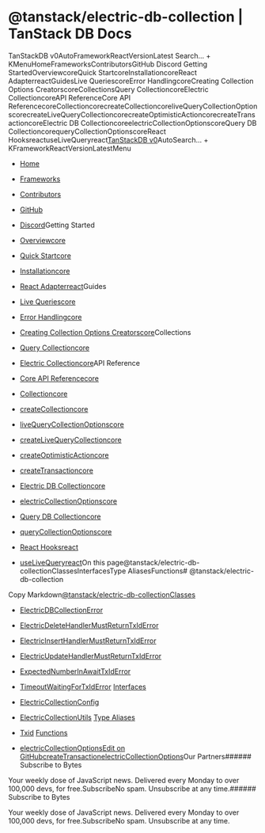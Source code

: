# @tanstack/electric-db-collection | TanStack DB Docs

TanStackDB v0AutoFrameworkReactVersionLatest Search... + KMenuHomeFrameworksContributorsGitHub Discord Getting StartedOverviewcoreQuick StartcoreInstallationcoreReact AdapterreactGuidesLive QueriescoreError HandlingcoreCreating Collection Options CreatorscoreCollectionsQuery CollectioncoreElectric CollectioncoreAPI ReferenceCore API ReferencecoreCollectioncorecreateCollectioncoreliveQueryCollectionOptionscorecreateLiveQueryCollectioncorecreateOptimisticActioncorecreateTransactioncoreElectric DB CollectioncoreelectricCollectionOptionscoreQuery DB CollectioncorequeryCollectionOptionscoreReact HooksreactuseLiveQueryreact[TanStack](/)[DB v0](/db)AutoSearch... + KFrameworkReactVersionLatestMenu

- [Home](/db/latest)
- [Frameworks](/db/latest/docs/framework)
- [Contributors](/db/latest/docs/contributors)
- [GitHub](https://github.com/tanstack/db)
- [Discord](https://tlinz.com/discord)Getting Started

- [Overviewcore](/db/latest/docs/overview)
- [Quick Startcore](/db/latest/docs/quick-start)
- [Installationcore](/db/latest/docs/installation)
- [React Adapterreact](/db/latest/docs/framework/react/adapter)Guides

- [Live Queriescore](/db/latest/docs/guides/live-queries)
- [Error Handlingcore](/db/latest/docs/guides/error-handling)
- [Creating Collection Options Creatorscore](/db/latest/docs/guides/collection-options-creator)Collections

- [Query Collectioncore](/db/latest/docs/collections/query-collection)
- [Electric Collectioncore](/db/latest/docs/collections/electric-collection)API Reference

- [Core API Referencecore](/db/latest/docs/reference/index)
- [Collectioncore](/db/latest/docs/reference/interfaces/collection)
- [createCollectioncore](/db/latest/docs/reference/functions/createcollection)
- [liveQueryCollectionOptionscore](/db/latest/docs/reference/functions/livequerycollectionoptions)
- [createLiveQueryCollectioncore](/db/latest/docs/reference/functions/createlivequerycollection)
- [createOptimisticActioncore](/db/latest/docs/reference/functions/createoptimisticaction)
- [createTransactioncore](/db/latest/docs/reference/functions/createtransaction)
- [Electric DB Collectioncore](/db/latest/docs/reference/electric-db-collection/index)
- [electricCollectionOptionscore](/db/latest/docs/reference/electric-db-collection/functions/electriccollectionoptions)
- [Query DB Collectioncore](/db/latest/docs/reference/query-db-collection/index)
- [queryCollectionOptionscore](/db/latest/docs/reference/query-db-collection/functions/querycollectionoptions)
- [React Hooksreact](/db/latest/docs/framework/react/reference/index)
- [useLiveQueryreact](/db/latest/docs/framework/react/reference/functions/uselivequery)On this page@tanstack/electric-db-collectionClassesInterfacesType AliasesFunctions# @tanstack/electric-db-collection

Copy Markdown[@tanstack/electric-db-collection](#tanstackelectric-db-collection)[Classes](#classes)

- [ElectricDBCollectionError](/db/latest/docs/reference/electric-db-collection/classes/electricdbcollectionerror)
- [ElectricDeleteHandlerMustReturnTxIdError](/db/latest/docs/reference/electric-db-collection/classes/electricdeletehandlermustreturntxiderror)
- [ElectricInsertHandlerMustReturnTxIdError](/db/latest/docs/reference/electric-db-collection/classes/electricinserthandlermustreturntxiderror)
- [ElectricUpdateHandlerMustReturnTxIdError](/db/latest/docs/reference/electric-db-collection/classes/electricupdatehandlermustreturntxiderror)
- [ExpectedNumberInAwaitTxIdError](/db/latest/docs/reference/electric-db-collection/classes/expectednumberinawaittxiderror)
- [TimeoutWaitingForTxIdError](/db/latest/docs/reference/electric-db-collection/classes/timeoutwaitingfortxiderror)
[Interfaces](#interfaces)

- [ElectricCollectionConfig](/db/latest/docs/reference/electric-db-collection/interfaces/electriccollectionconfig)
- [ElectricCollectionUtils](/db/latest/docs/reference/electric-db-collection/interfaces/electriccollectionutils)
[Type Aliases](#type-aliases)

- [Txid](/db/latest/docs/reference/electric-db-collection/type-aliases/txid)
[Functions](#functions)

- [electricCollectionOptions](/db/latest/docs/reference/electric-db-collection/functions/electriccollectionoptions)[Edit on GitHub](https://github.com/tanstack/db/edit/main/docs/reference/electric-db-collection/index.md)[createTransaction](/db/latest/docs/reference/functions/createtransaction)[electricCollectionOptions](/db/latest/docs/reference/electric-db-collection/functions/electriccollectionoptions)Our Partners###### Subscribe to Bytes

Your weekly dose of JavaScript news. Delivered every Monday to over 100,000 devs, for free.SubscribeNo spam. Unsubscribe at any time.###### Subscribe to Bytes

Your weekly dose of JavaScript news. Delivered every Monday to over 100,000 devs, for free.SubscribeNo spam. Unsubscribe at any time.<iframe src="https://www.googletagmanager.com/ns.html?id=GTM-5N57KQT4" height="0" width="0" style="display:none;visibility:hidden" title="gtm"></iframe>
